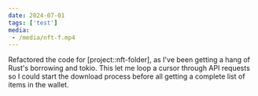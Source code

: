 ```yaml
---
date: 2024-07-01
tags: ['test']
media: 
 - /media/nft-f.mp4
---
```

Refactored the code for [project::nft-folder], as I've been getting a hang of Rust's borrowing and tokio. This let me loop a cursor through API requests so I could start the download process before all getting a complete list of items in the wallet.
